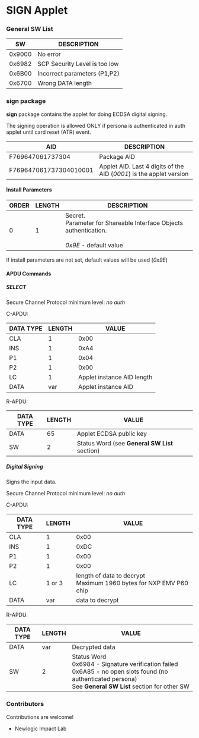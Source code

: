 # SIGN Applet

### General SW List

SW | DESCRIPTION
-- | -- 
0x9000 | No error
0x6982 | SCP Security Level is too low
0x6B00 | Incorrect parameters (P1,P2)
0x6700 | Wrong DATA length

### sign package
**sign** package contains the applet for doing ECDSA digital signing.

The signing operation is allowed ONLY if persona is authenticated in auth applet until card reset (ATR) event.

AID | DESCRIPTION
-- | --
F769647061737304 | Package AID
F769647061737304010001 | Applet AID. Last 4 digits of the AID (*0001*) is the applet version   

#### Install Parameters
ORDER | LENGTH | DESCRIPTION
-- | -- | --
0 | 1 | Secret. <br>Parameter for Shareable Interface Objects authentication. <br><br>*0x9E* - default value

If install parameters are not set, default values will be used (*0x9E*)

#### APDU Commands

##### SELECT

Secure Channel Protocol minimum level: *no auth*

C-APDU:

DATA TYPE | LENGTH | VALUE
-- | -- | --
CLA | 1 | 0x00
INS | 1 | 0xA4
P1 | 1 | 0x04
P2 | 1 | 0x00
LC | 1 | Applet instance AID length
DATA | var | Applet instance AID

R-APDU:

DATA TYPE | LENGTH | VALUE
-- | -- | --
DATA | 65 | Applet ECDSA public key
SW | 2 | Status Word (see **General SW List** section)

##### Digital Signing
Signs the input data.

Secure Channel Protocol minimum level: *no auth*

C-APDU:

DATA TYPE | LENGTH | VALUE
-- | -- | --
CLA | 1 | 0x00
INS | 1 | 0xDC
P1 | 1 | 0x00
P2 | 1 | 0x00
LC | 1 or 3 | length of data to decrypt<br>Maximum 1960 bytes for NXP EMV P60 chip
DATA | var | data to decrypt

R-APDU:

DATA TYPE | LENGTH | VALUE
-- | -- | --
DATA | var | Decrypted data
SW | 2 | Status Word <br>0x6984 - Signature verification failed<br>0x6A85 - no open slots found (no authenticated persona)<br>See **General SW List** section for other SW

### Contributors

Contributions are welcome!

- Newlogic Impact Lab
